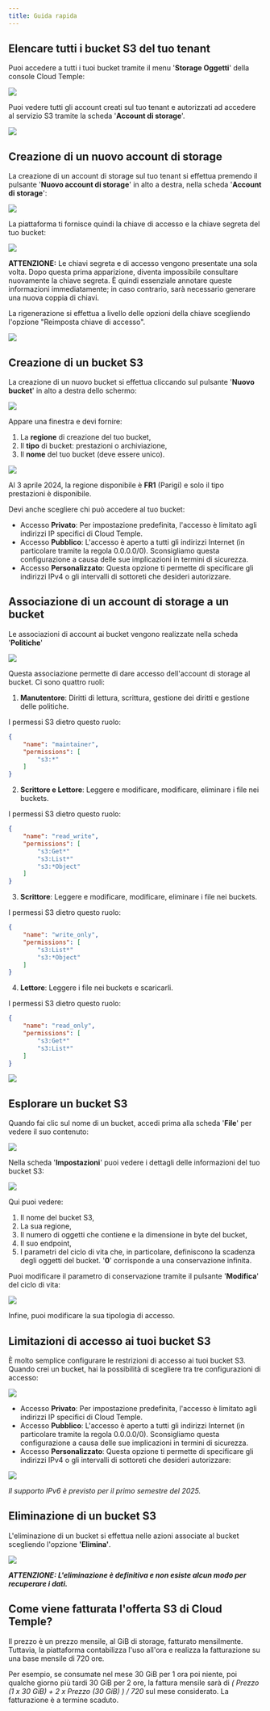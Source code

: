 ```yaml
---
title: Guida rapida
---
```


## Elencare tutti i bucket S3 del tuo tenant

Puoi accedere a tutti i tuoi bucket tramite il menu '__Storage Oggetti__' della console Cloud Temple:

![](images/S3_list_bucket.png)

Puoi vedere tutti gli account creati sul tuo tenant e autorizzati ad accedere al servizio S3 tramite la scheda '__Account di storage__'.

![](images/S3_accounts.png)

## Creazione di un nuovo account di storage

La creazione di un account di storage sul tuo tenant si effettua premendo il pulsante '__Nuovo account di storage__' in alto a destra, nella scheda '__Account di storage__':

![](images/S3_create_account.png)

La piattaforma ti fornisce quindi la chiave di accesso e la chiave segreta del tuo bucket:

![](images/S3_storage_keys.png)

__ATTENZIONE:__ Le chiavi segreta e di accesso vengono presentate una sola volta. Dopo questa prima apparizione, diventa impossibile consultare nuovamente la chiave segreta. È quindi essenziale annotare queste informazioni immediatamente; in caso contrario, sarà necessario generare una nuova coppia di chiavi.

La rigenerazione si effettua a livello delle opzioni della chiave scegliendo l'opzione "Reimposta chiave di accesso".

![](images/S3_keyregen.png)


## Creazione di un bucket S3

La creazione di un nuovo bucket si effettua cliccando sul pulsante '__Nuovo bucket__' in alto a destra dello schermo:

![](images/S3_create.png)

Appare una finestra e devi fornire:

1. La **regione** di creazione del tuo bucket,
2. Il **tipo** di bucket: prestazioni o archiviazione,
3. Il **nome** del tuo bucket (deve essere unico).

![](images/S3_create_popup_001.png)

Al 3 aprile 2024, la regione disponibile è **FR1** (Parigi) e solo il tipo prestazioni è disponibile.

Devi anche scegliere chi può accedere al tuo bucket:

- Accesso **Privato**: Per impostazione predefinita, l'accesso è limitato agli indirizzi IP specifici di Cloud Temple.
- Accesso **Pubblico**: L'accesso è aperto a tutti gli indirizzi Internet (in particolare tramite la regola 0.0.0.0/0). Sconsigliamo questa configurazione a causa delle sue implicazioni in termini di sicurezza.
- Accesso **Personalizzato**: Questa opzione ti permette di specificare gli indirizzi IPv4 o gli intervalli di sottoreti che desideri autorizzare.

## Associazione di un account di storage a un bucket

Le associazioni di account ai bucket vengono realizzate nella scheda '__Politiche__'

![](images/S3_account_assign.png)

Questa associazione permette di dare accesso dell'account di storage al bucket. Ci sono quattro ruoli:

1. **Manutentore**: Diritti di lettura, scrittura, gestione dei diritti e gestione delle politiche.

I permessi S3 dietro questo ruolo:
```json
{
    "name": "maintainer",
    "permissions": [
        "s3:*"
    ]
}
```

2. **Scrittore e Lettore**: Leggere e modificare, modificare, eliminare i file nei buckets.

I permessi S3 dietro questo ruolo:
```json
{
    "name": "read_write",
    "permissions": [
        "s3:Get*"
        "s3:List*"
        "s3:*Object"
    ]
}
```

3. **Scrittore**: Leggere e modificare, modificare, eliminare i file nei buckets.

I permessi S3 dietro questo ruolo:
```json
{
    "name": "write_only",
    "permissions": [
        "s3:List*"
        "s3:*Object"
    ]
}
```

4. **Lettore**: Leggere i file nei buckets e scaricarli.

I permessi S3 dietro questo ruolo:
```json
{
    "name": "read_only",
    "permissions": [
        "s3:Get*"
        "s3:List*"
    ]
}
```

![](images/S3_account_access.png)

## Esplorare un bucket S3

Quando fai clic sul nome di un bucket, accedi prima alla scheda '__File__' per vedere il suo contenuto:

![](images/S3_files.png)

Nella scheda '__Impostazioni__' puoi vedere i dettagli delle informazioni del tuo bucket S3:

![](images/S3_params.png)

Qui puoi vedere:

1. Il nome del bucket S3,
2. La sua regione,
3. Il numero di oggetti che contiene e la dimensione in byte del bucket,
4. Il suo endpoint,
5. I parametri del ciclo di vita che, in particolare, definiscono la scadenza degli oggetti del bucket. '__0__' corrisponde a una conservazione infinita.

Puoi modificare il parametro di conservazione tramite il pulsante '__Modifica__' del ciclo di vita:

![](images/S3_lifecycle.png)

Infine, puoi modificare la sua tipologia di accesso.

## Limitazioni di accesso ai tuoi bucket S3

È molto semplice configurare le restrizioni di accesso ai tuoi bucket S3. Quando crei un bucket, hai la possibilità di scegliere tra tre configurazioni di accesso:

![](images/S3_create_popup_001.png)

- Accesso **Privato**: Per impostazione predefinita, l'accesso è limitato agli indirizzi IP specifici di Cloud Temple.
- Accesso **Pubblico**: L'accesso è aperto a tutti gli indirizzi Internet (in particolare tramite la regola 0.0.0.0/0). Sconsigliamo questa configurazione a causa delle sue implicazioni in termini di sicurezza.
- Accesso **Personalizzato**: Questa opzione ti permette di specificare gli indirizzi IPv4 o gli intervalli di sottoreti che desideri autorizzare:

![](images/S3_create_popup_002.png)

*Il supporto IPv6 è previsto per il primo semestre del 2025.*

## Eliminazione di un bucket S3

L'eliminazione di un bucket si effettua nelle azioni associate al bucket scegliendo l'opzione __'Elimina'__.

![](images/S3_delete.png)

_**ATTENZIONE: L'eliminazione è definitiva e non esiste alcun modo per recuperare i dati.**_


## Come viene fatturata l'offerta S3 di Cloud Temple?

Il prezzo è un prezzo mensile, al GiB di storage, fatturato mensilmente. Tuttavia, la piattaforma contabilizza l'uso all'ora e realizza la fatturazione su una base mensile di 720 ore.

Per esempio, se consumate nel mese 30 GiB per 1 ora poi niente, poi qualche giorno più tardi 30 GiB per 2 ore, la fattura mensile sarà di *( Prezzo (1 x 30 GiB) + 2 x Prezzo (30 GiB) ) / 720* sul mese considerato. La fatturazione è a termine scaduto.
